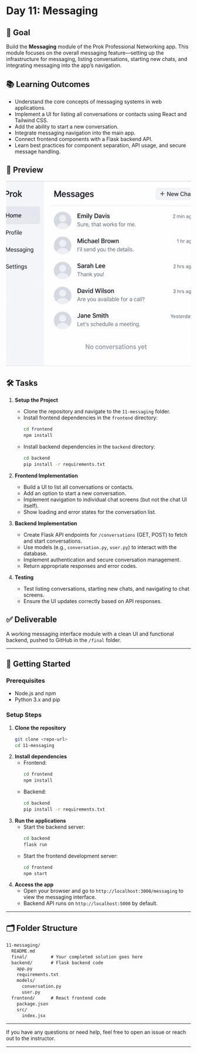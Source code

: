 # Day 11: Messaging

## 🎯 Goal

Build the **Messaging** module of the Prok Professional Networking app. This module focuses on the overall messaging feature—setting up the infrastructure for messaging, listing conversations, starting new chats, and integrating messaging into the app’s navigation.

## 📚 Learning Outcomes

- Understand the core concepts of messaging systems in web applications.
- Implement a UI for listing all conversations or contacts using React and Tailwind CSS.
- Add the ability to start a new conversation.
- Integrate messaging navigation into the main app.
- Connect frontend components with a Flask backend API.
- Learn best practices for component separation, API usage, and secure message handling.

## 📸 Preview

![Messaging](./messaging.png)

## 🛠️ Tasks

1. **Setup the Project**

   - Clone the repository and navigate to the `11-messaging` folder.
   - Install frontend dependencies in the `frontend` directory:
     ```bash
     cd frontend
     npm install
     ```
   - Install backend dependencies in the `backend` directory:
     ```bash
     cd backend
     pip install -r requirements.txt
     ```

2. **Frontend Implementation**

   - Build a UI to list all conversations or contacts.
   - Add an option to start a new conversation.
   - Implement navigation to individual chat screens (but not the chat UI itself).
   - Show loading and error states for the conversation list.

3. **Backend Implementation**

   - Create Flask API endpoints for `/conversations` (GET, POST) to fetch and start conversations.
   - Use models (e.g., `conversation.py`, `user.py`) to interact with the database.
   - Implement authentication and secure conversation management.
   - Return appropriate responses and error codes.

4. **Testing**
   - Test listing conversations, starting new chats, and navigating to chat screens.
   - Ensure the UI updates correctly based on API responses.

## ✅ Deliverable

A working messaging interface module with a clean UI and functional backend, pushed to GitHub in the `/final` folder.

---

## 🚀 Getting Started

### Prerequisites

- Node.js and npm
- Python 3.x and pip

### Setup Steps

1. **Clone the repository**
   ```bash
   git clone <repo-url>
   cd 11-messaging
   ```
2. **Install dependencies**
   - Frontend:
     ```bash
     cd frontend
     npm install
     ```
   - Backend:
     ```bash
     cd backend
     pip install -r requirements.txt
     ```
3. **Run the applications**
   - Start the backend server:
     ```bash
     cd backend
     flask run
     ```
   - Start the frontend development server:
     ```bash
     cd frontend
     npm start
     ```
4. **Access the app**
   - Open your browser and go to `http://localhost:3000/messaging` to view the messaging interface.
   - Backend API runs on `http://localhost:5000` by default.

---

## 🗂️ Folder Structure

```
11-messaging/
  README.md
  final/         # Your completed solution goes here
  backend/       # Flask backend code
    app.py
    requirements.txt
    models/
      conversation.py
      user.py
  frontend/      # React frontend code
    package.json
    src/
      index.jsx
```

---

If you have any questions or need help, feel free to open an issue or reach out to the instructor.

---
